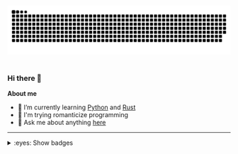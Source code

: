 <picture>
  <source media="(prefers-color-scheme: dark)" srcset="https://raw.githubusercontent.com/benzlokzik/benzlokzik/snakes/github-contribution-grid-snake-dark.svg" />
  <source media="(prefers-color-scheme: light)" srcset="https://raw.githubusercontent.com/benzlokzik/benzlokzik/snakes/github-contribution-grid-snake.svg" />
  <img alt="github-snake" src="https://raw.githubusercontent.com/benzlokzik/benzlokzik/snakes/github-contribution-grid-snake-dark.svg" />
</picture>
<br/> <br/>

### Hi there 👋

<!--
**benzlokzik/benzlokzik** is a ✨ _special_ ✨ repository because its `README.md` (this file) appears on your GitHub profile.

Here are some ideas to get you started:


- 👯 I’m looking to collaborate on ...
- 🤔 I’m looking for help with ...
- 💬 Ask me about ...
- 📫 How to reach me: ...
- 😄 Pronouns: ...
- ⚡ Fun fact: ...
-->

**About me**
- 🌱 I’m currently learning [Python](https://github.com/topics/python) and [Rust](https://github.com/topics/rust)
- 💜 I'm trying romanticize programming
- 💬 Ask me about anything [here](https://github.com/benzlokzik/benzlokzik/issues)

---



<details>
  
<summary>:eyes: Show badges</summary>
  <br/>
  
| <picture> <source srcset="https://github-readme-stats.vercel.app/api?username=benzlokzik&show_icons=true&include_all_commits=true&hide_border=true&theme=monokai" media="(prefers-color-scheme: dark)"/><source srcset="https://github-readme-stats.vercel.app/api?username=benzlokzik&show_icons=true&include_all_commits=true&hide_border=true&theme=buefy" media="(prefers-color-scheme: light), (prefers-color-scheme: no-preference)"/> <img src="https://github-readme-stats.vercel.app/api?username=benzlokzik&show_icons=true" /> </picture> | <picture><source   srcset="https://github-readme-stats.vercel.app/api/top-langs/?username=benzlokzik&layout=compact&hide_border=true&theme=monokai"  media="(prefers-color-scheme: dark)"/><source  srcset="https://github-readme-stats.vercel.app/api/top-langs/?username=benzlokzik&layout=compact&hide_border=true&theme=buefy"  media="(prefers-color-scheme: light), (prefers-color-scheme: no-preference)"/><img src="https://github-readme-stats.vercel.app/api?username=benzlokzik&show_icons=true" /></picture> |
| ------------- | ------------- |
| <picture> <source srcset="https://streak-stats.demolab.com?user=benzlokzik&theme=monokai&hide_border=true&mode=weekly" media="(prefers-color-scheme: dark)"/><source srcset="https://streak-stats.demolab.com?user=benzlokzik&theme=buefy&hide_border=true&mode=weekly" media="(prefers-color-scheme: light), (prefers-color-scheme: no-preference)"/> <img src="https://streak-stats.demolab.com?user=benzlokzik&theme=buefy&hide_border=true&mode=weekly" /> </picture> | <picture><source   srcset="https://streak-stats.demolab.com?user=benzlokzik&theme=monokai&hide_border=true&locale=ru&mode=weekly"  media="(prefers-color-scheme: dark)"/><source  srcset="https://streak-stats.demolab.com?user=benzlokzik&theme=buefy&hide_border=true&locale=ru&mode=weekly"  media="(prefers-color-scheme: light), (prefers-color-scheme: no-preference)"/><img src="https://streak-stats.demolab.com?user=benzlokzik&theme=buefy&hide_border=true&locale=ru&mode=weekly" /></picture> |
| <picture> <source srcset="https://streak-stats.demolab.com?user=benzlokzik&theme=monokai&hide_border=true" media="(prefers-color-scheme: dark)"/><source srcset="https://streak-stats.demolab.com?user=benzlokzik&theme=buefy&hide_border=true" media="(prefers-color-scheme: light), (prefers-color-scheme: no-preference)"/> <img src="https://streak-stats.demolab.com?user=benzlokzik&theme=buefy&hide_border=true" /> </picture> | <picture><source   srcset="https://streak-stats.demolab.com?user=benzlokzik&theme=monokai&hide_border=true&locale=hy"  media="(prefers-color-scheme: dark)"/><source  srcset="https://streak-stats.demolab.com?user=benzlokzik&theme=buefy&hide_border=true&locale=hy"  media="(prefers-color-scheme: light), (prefers-color-scheme: no-preference)"/><img src="https://streak-stats.demolab.com?user=benzlokzik&theme=buefy&hide_border=true&locale=hy" /></picture> |
  
</details>

